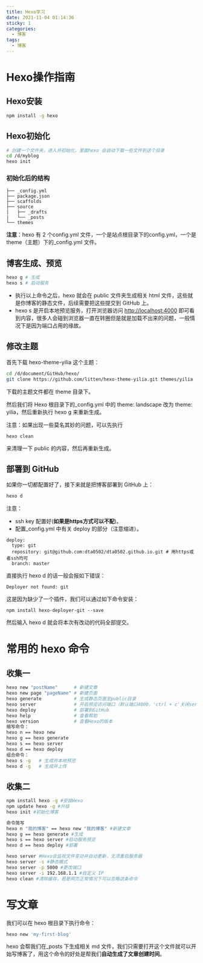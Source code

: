 ```yaml
---
title: Hexo学习
date: 2021-11-04 01:14:36
sticky: 1
categories: 
  - 博客
tags:
  - 博客
---
```

# Hexo操作指南

## Hexo安装

```sh
npm install -g hexo
```

## Hexo初始化

```sh
# 创建一个文件夹，进入并初始化，里面hexo 会自动下载一些文件到这个目录
cd /d/myblog
hexo init
```

### 初始化后的结构

```text
├── _config.yml
├── package.json
├── scaffolds
├── source
|   ├── _drafts
|   └── _posts
└── themes
```

**注意**：hexo 有 2 个config.yml 文件，一个是站点根目录下的config.yml，一个是 theme（主题）下的_config.yml 文件。

## 博客生成、预览

```sh
hexo g # 生成
hexo s # 启动服务
```

- 执行以上命令之后，hexo 就会在 public 文件夹生成相关 html 文件，这些就是你博客的静态文件，后续需要把这些提交到 GitHub 上。
- hexo s 是开启本地预览服务，打开浏览器访问 [http://localhost:4000](https://link.zhihu.com/?target=http%3A//localhost%3A4000/) 即可看到内容，很多人会碰到浏览器一直在转圈但是就是加载不出来的问题，一般情况下是因为端口占用的缘故。

## 修改主题

首先下载 hexo-theme-yilia 这个主题：

```sh
cd /d/document/GitHub/hexo/
git clone https://github.com/litten/hexo-theme-yilia.git themes/yilia
```

下载的主题文件都在 theme 目录下。

然后我们将 Hexo 根目录下的_config.yml 中的 theme: landscape 改为 theme: yilia，然后重新执行 hexo g 来重新生成。

注意：如果出现一些莫名其妙的问题，可以先执行

```text
hexo clean
```

来清理一下 public 的内容，然后再重新生成。

## 部署到 GitHub

如果你一切都配置好了，接下来就是把博客部署到 GitHub 上：

```sh
hexo d
```

注意：

- ssh key 配置好(**如果是https方式可以不配**)。
- 配置_config.yml 中有关 deploy 的部分（注意缩进）。

```text
deploy:
  type: git
  repository: git@github.com:dta0502/dta0502.github.io.git # 用https或者ssh均可
  branch: master
```

直接执行 hexo d 的话一般会报如下错误：

```text
Deployer not found: git
```

这是因为缺少了一个插件，我们可以通过如下命令安装：

```text
npm install hexo-deployer-git --save
```

然后输入 hexo d 就会将本次有改动的代码全部提交。

# 常用的 hexo 命令

## 收集一

```sh
hexo new "postName"      # 新建文章
hexo new page "pageName" # 新建页面
hexo generate            # 生成静态页面至public目录
hexo server              # 开启预览访问端口（默认端口4000，'ctrl + c'关闭server）
hexo deploy              # 部署到GitHub
hexo help                # 查看帮助
hexo version             # 查看Hexo的版本
缩写命令：
hexo n == hexo new
hexo g == hexo generate
hexo s == hexo server
hexo d == hexo deploy
组合命令：
hexo s -g   # 生成并本地预览
hexo d -g   # 生成并上传
```

## 收集二

```sh
npm install hexo -g #安装Hexo
npm update hexo -g #升级
hexo init #初始化博客

命令简写
hexo n "我的博客" == hexo new "我的博客" #新建文章
hexo g == hexo generate #生成
hexo s == hexo server #启动服务预览
hexo d == hexo deploy #部署

hexo server #Hexo会监视文件变动并自动更新，无须重启服务器
hexo server -s #静态模式
hexo server -p 5000 #更改端口
hexo server -i 192.168.1.1 #自定义 IP
hexo clean #清除缓存，若是网页正常情况下可以忽略这条命令
```

# 写文章

我们可以在 hexo 根目录下执行命令：

```sh
hexo new 'my-first-blog'
```

hexo 会帮我们在_posts 下生成相关 md 文件，我们只需要打开这个文件就可以开始写博客了，用这个命令的好处是帮我们**自动生成了文章创建时间**。